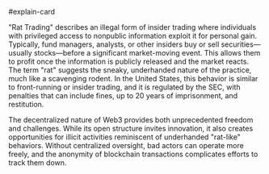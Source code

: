 #explain-card 

"Rat Trading" describes an illegal form of insider trading where individuals with privileged access to nonpublic information exploit it for personal gain. Typically, fund managers, analysts, or other insiders buy or sell securities—usually stocks—before a significant market-moving event. This allows them to profit once the information is publicly released and the market reacts. The term "rat" suggests the sneaky, underhanded nature of the practice, much like a scavenging rodent. In the United States, this behavior is similar to front-running or insider trading, and it is regulated by the SEC, with penalties that can include fines, up to 20 years of imprisonment, and restitution.

The decentralized nature of Web3 provides both unprecedented freedom and challenges. While its open structure invites innovation, it also creates opportunities for illicit activities reminiscent of underhanded "rat-like" behaviors. Without centralized oversight, bad actors can operate more freely, and the anonymity of blockchain transactions complicates efforts to track them down.
